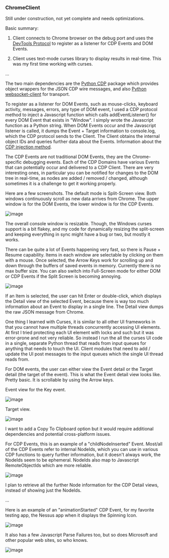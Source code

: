 
### ChromeClient

Still under construction, not yet complete and needs optimizations.

Basic summary:

1.  Client connects to Chrome browser on the debug port and uses the [DevTools Protocol](https://chromedevtools.github.io/devtools-protocol/) to register as a listener for CDP Events and DOM Events.

2.  Client uses text-mode curses library to display results in real-time.  This was my first time working with curses.

...

The two main dependencies are the [Python CDP](https://py-cdp.readthedocs.io/en/latest/) package which provides object wrappers for the JSON CDP wire messages, and also [Python websocket-client](https://websocket-client.readthedocs.io/en/latest/) for transport.

To register as a listener for DOM Events, such as mouse-clicks, keyboard activity, messages, errors, any type of DOM event, I used a CDP protocol method to inject a Javascript function which calls addEventListener() for every DOM Event that exists in "Window".  I simply wrote the Javascript function as a Python string.  When DOM Events occur and the Javascript listener is called, it dumps the Event + Target information to console.log, which the CDP protocol sends to the Client.  The Client obtains the internal object IDs and queries further data about the Events.  Information about the [CDP injection method](https://chromedevtools.github.io/devtools-protocol/tot/Page/#method-addScriptToEvaluateOnNewDocument).

The CDP Events are not traditional DOM Events, they are the Chrome-specific debugging events. Each of the CDP Domains have various Events that can potentially occur and delivered to a CDP Client.  There are very interesting ones, in particular you can be notified for changes to the DOM tree in real-time, as nodes are added / removed / changed, although sometimes it is a challenge to get it working properly.

Here are a few screenshots.  The default mode is Split-Screen view.  Both windows continuously scroll as new data arrives from Chrome.  The upper window is for the DOM Events, the lower window is for the CDP Events.


![image](https://github.com/scpfield/ChromeClient/assets/95513302/c5af4c05-1014-4329-96f0-3094980ed6c6)


The overall console window is resizable.  Though, the Windows curses support is a bit flakey, and my code for dynamically resizing the split-screen and keeping everything in sync might have a bug or two, but mostly it works.

There can be quite a lot of Events happening very fast, so there is Pause + Resume capability.  Items in each window are selectable by clicking on them with a mouse.  Once selected, the Arrow Keys work for scrolling up and down through the buffers of saved events in memory.  Currently there is no max buffer size.  You can also switch into Full-Screen mode for either DOM or CDP Events if the Split Screen is becoming annoying.  


![image](https://github.com/scpfield/ChromeClient/assets/95513302/e3b17253-4ca4-4536-8390-7e9c5282d809)


If an Item is selected, the user can hit Enter or double-click, which displays the Detail view of the selected Event, because there is way too much information about an Event to display in a single line.  The Detail view dumps the raw JSON message from Chrome.

One thing I learned with Curses, it is similar to all other UI frameworks in that you cannot have multiple threads concurrently accessing UI elements.  At first I tried protecting each UI element with locks and such but it was error-prone and not very reliable.  So instead I run the all the curses UI code in a single, separate Python thread that reads from input queues for anything that needs to touch the UI.  Client modules that need to add / update the UI post messages to the input queues which the single UI thread reads from.  

For DOM events, the user can either view the Event detail or the Target detail  (the target of the event).  This is what the Event detail view looks like.  Pretty basic.  It is scrollable by using the Arrow keys.

Event view for the Key event.

![image](https://github.com/scpfield/ChromeClient/assets/95513302/37315944-a8cd-462f-b921-760e688cf1fc)


Target view.

![image](https://github.com/scpfield/ChromeClient/assets/95513302/0b741c28-935c-470a-8c02-6d7efcb803e0)


I want to add a Copy To Clipboard option but it would require additional dependencies and potential cross-platform issues.

For CDP Events, this is an example of a "childNodeInserted" Event.  Most/all of the CDP Events refer to internal NodeIds, which you can use in various CDP functions to query further information, but it doesn't always work,  the NodeIds seem to be ephemeral.  NodeIds also map to Javascript RemoteObjectIds which are more reliable.


![image](https://github.com/scpfield/ChromeClient/assets/95513302/adc541d4-1a15-42f7-9a53-afcddb6da3f1)


I plan to retrieve all the further Node information for the CDP Detail views, instead of showing just the NodeIds.  

...

Here is an example of an "animationStarted" CDP Event, for my favorite testing app, the Nessus app when it displays the Spinning Icon.


![image](https://github.com/scpfield/ChromeClient/assets/95513302/af92dc0d-a1a7-4b69-8e92-97b70112c488)


It also has a few Javascript Parse Failures too, but so does Microsoft and other popular web sites, so who knows.


![image](https://github.com/scpfield/ChromeClient/assets/95513302/f764d879-c0f9-4a4a-94cb-acf5ff28b9be)




